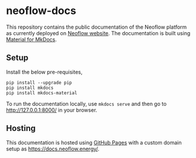 # neoflow-docs


This repository contains the public documentation of the Neoflow platform as currently deployed on [Neoflow website](https://neoflow.energy/). The documentation is built using [Material for MkDocs](https://squidfunk.github.io/mkdocs-material/).

## Setup

Install the below pre-requisites,

```
pip install --upgrade pip
pip install mkdocs
pip install mkdocs-material
```

To run the documentation locally, use `mkdocs serve` and then go to http://127.0.0.1:8000/ in your browser.

## Hosting

This documentation is hosted using [GitHub Pages](https://squidfunk.github.io/mkdocs-material/publishing-your-site/#with-github-actions) with a custom domain setup as https://docs.neoflow.energy/.